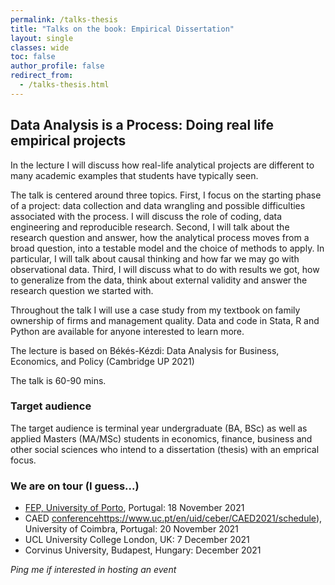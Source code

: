 ```yaml
---
permalink: /talks-thesis
title: "Talks on the book: Empirical Dissertation"
layout: single
classes: wide
toc: false
author_profile: false
redirect_from:
  - /talks-thesis.html
---
```



## Data Analysis is a Process: Doing real life empirical projects 

In the lecture I will discuss how real-life analytical projects are different to many academic examples that students have typically seen. 

The talk is centered around three topics.  First, I focus on the starting phase of a project: data collection and data wrangling and possible difficulties associated with the process. I will discuss the role of coding, data engineering and reproducible research. Second, I will talk about the research question and answer, how the analytical process moves from a broad question, into a testable model and the choice of methods to apply. In particular, I will talk about causal thinking and how far we may go with observational data. Third, I will discuss what to do with results we got, how to generalize from the data, think about external validity and answer the research question we started with. 

Throughout the talk I will use a case study from my textbook on family ownership of firms and management quality. Data and code in Stata, R and Python are available for anyone interested to learn more. 

The lecture is based on Békés-Kézdi: Data Analysis for Business, Economics, and Policy (Cambridge UP 2021) 

The talk is 60-90 mins. 

### Target audience
The target audience is terminal year undergraduate  (BA, BSc) as well as applied Masters (MA/MSc) students in economics, finance, business and other social sciences who intend to a dissertation (thesis) with an emprical focus. 


### We are on tour (I guess...)

* [FEP, University of Porto](https://sigarra.up.pt/fep/pt/noticias_geral.ver_noticia?p_nr=37529), Portugal: 18 November 2021
* CAED [conference]({)https://www.uc.pt/en/uid/ceber/CAED2021/schedule), University of Coimbra, Portugal: 20 November 2021 
* UCL University College London, UK: 7 December 2021
* Corvinus University, Budapest, Hungary: December 2021

*Ping me if interested in hosting an event*